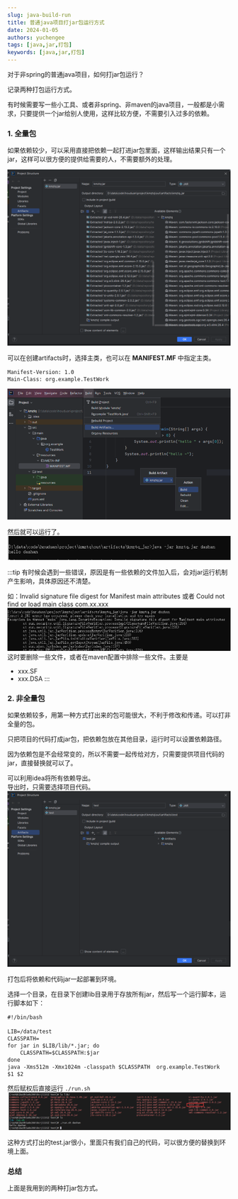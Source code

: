 ```yaml
---
slug: java-build-run
title: 普通java项目打jar包运行方式
date: 2024-01-05
authors: yuchengee
tags: [java,jar,打包]
keywords: [java,jar,打包]
---
```

对于非spring的普通java项目，如何打jar包运行？

记录两种打包运行方式。
<!--truncate-->
有时候需要写一些小工具、或者非spring、非maven的java项目，一般都是小需求，只要提供一个jar给别人使用，这样比较方便，不需要引入过多的依赖。
 
### 1. 全量包
如果依赖较少，可以采用直接把依赖一起打进jar包里面，这样输出结果只有一个jar，这样可以很方便的提供给需要的人，不需要额外的处理。

![第一种方式](./img/0331-jar-f1.png "第一种方式打包")

可以在创建artifacts时，选择主类，也可以在 **MANIFEST.MF** 中指定主类。
```test title='MANIFEST.MF' icon='logos:text'
Manifest-Version: 1.0
Main-Class: org.example.TestWork

```

![打包步骤1](./img/0331-jar-step1.png "打包步骤1")

然后就可以运行了。
![运行](./img/0331-jar-run1.png "运行")

:::tip
有时候会遇到一些错误，原因是有一些依赖的文件加入后，会对jar运行机制产生影响，具体原因还不清楚。

如：Invalid signature file digest for Manifest main attributes
或者 Could not find or load main class com.xx.xxx
![错误1](./img/0331-jar-error1.png "错误1")
这时要删除一些文件，或者在maven配置中排除一些文件。主要是
- xxx.SF
- xxx.DSA
:::

### 2. 非全量包
如果依赖较多，用第一种方式打出来的包可能很大，不利于修改和传递。可以打非全量的包。

只把项目的代码打成jar包，把依赖包放在其他目录，运行时可以设置依赖路径。

因为依赖包是不会经常变的，所以不需要一起传给对方，只需要提供项目代码的jar，直接替换就可以了。

可以利用idea将所有依赖导出。  
导出时，只需要选择项目代码。
![第二种方式](./img/0331-jar-f2.png "第二种方式打包")

打包后将依赖和代码jar一起部署到环境。

选择一个目录，在目录下创建lib目录用于存放所有jar，然后写一个运行脚本，运行脚本如下：
```shell title='run.sh' icon='logos:shell'
#!/bin/bash

LIB=/data/test
CLASSPATH=
for jar in $LIB/lib/*.jar; do
    CLASSPATH=$CLASSPATH:$jar
done
java -Xms512m -Xmx1024m -classpath $CLASSPATH  org.example.TestWork  $1 $2
```

然后赋权后直接运行 `./run.sh`
![运行](./img/0331-jar-run2.png "运行")

这种方式打出的test.jar很小，里面只有我们自己的代码，可以很方便的替换到环境上面。

### 总结
上面是我用到的两种打jar包方式。